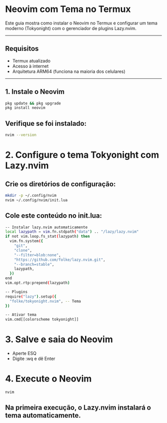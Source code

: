 # Neovim com Tema no Termux

Este guia mostra como instalar o Neovim no Termux e configurar um tema moderno (Tokyonight) com o gerenciador de plugins Lazy.nvim.

---

## Requisitos

- Termux atualizado
- Acesso à internet
- Arquitetura ARM64 (funciona na maioria dos celulares)

---

## 1. Instale o Neovim

```bash
pkg update && pkg upgrade
pkg install neovim
```

## Verifique se foi instalado:
```bash
nvim --version
```

# 2. Configure o tema Tokyonight com Lazy.nvim
## Crie os diretórios de configuração:
```bash
mkdir -p ~/.config/nvim
nvim ~/.config/nvim/init.lua
```

## Cole este conteúdo no init.lua:

```bash
-- Instalar lazy.nvim automaticamente
local lazypath = vim.fn.stdpath("data") .. "/lazy/lazy.nvim"
if not vim.loop.fs_stat(lazypath) then
  vim.fn.system({
    "git",
    "clone",
    "--filter=blob:none",
    "https://github.com/folke/lazy.nvim.git",
    "--branch=stable",
    lazypath,
  })
end
vim.opt.rtp:prepend(lazypath)

-- Plugins
require("lazy").setup({
  "folke/tokyonight.nvim", -- Tema
})

-- Ativar tema
vim.cmd[[colorscheme tokyonight]]
```

# 3. Salve e saia do Neovim
- Aperte ESQ
- Digite :wq e dê Enter

# 4. Execute o Neovim

```bash
nvim
```

## Na primeira execução, o Lazy.nvim instalará o tema automaticamente.
